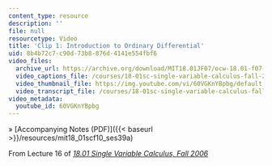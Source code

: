 ```yaml
---
content_type: resource
description: ''
file: null
resourcetype: Video
title: 'Clip 1: Introduction to Ordinary Differential'
uid: 8b4b72c7-c90d-73b8-876d-4141e554fbf6
video_files:
  archive_url: https://archive.org/download/MIT18.01JF07/ocw-18.01-f07-lec16_300k.mp4
  video_captions_file: /courses/18-01sc-single-variable-calculus-fall-2010/919ceed1c5e05ae4992a5cb9defba0b9_60VGKnYBpbg.vtt
  video_thumbnail_file: https://img.youtube.com/vi/60VGKnYBpbg/default.jpg
  video_transcript_file: /courses/18-01sc-single-variable-calculus-fall-2010/b4a6b8f677273d5f1bfed1e253234ba7_60VGKnYBpbg.pdf
video_metadata:
  youtube_id: 60VGKnYBpbg
---
```


» [Accompanying Notes (PDF)]({{< baseurl >}}/resources/mit18_01scf10_ses39a)

From Lecture 16 of [_18.01 Single Variable Calculus, Fall 2006_](/courses/18-01-single-variable-calculus-fall-2006/pages/video-lectures)